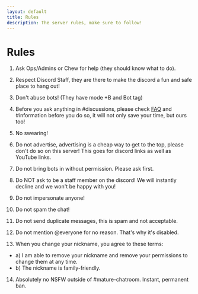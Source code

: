 ```yaml
---
layout: default
title: Rules
description: The server rules, make sure to follow!
---
```


# Rules

1) Ask Ops/Admins or Chew for help (they should know what to do).

2) Respect Discord Staff, they are there to make the discord a fun and safe place to hang out!

3) Don't abuse bots! (They have mode +B and Bot tag)

4) Before you ask anything in #discussions, please check [FAQ](faq) and #information before you do so, it will not only save your time, but ours too!

5) No swearing!

6) Do not advertise, advertising is a cheap way to get to the top, please don't do so on this server! This goes for discord links as well as YouTube links.

7) Do not bring bots in without permission. Please ask first.

8) Do NOT ask to be a staff member on the discord! We will instantly decline and we won't be happy with you!

9) Do not impersonate anyone!

10) Do not spam the chat!

11) Do not send duplicate messages, this is spam and not acceptable.

12) Do not mention @everyone for no reason. That's why it's disabled.

13) When you change your nickname, you agree to these terms:
- a) I am able to remove your nickname and remove your permissions to change them at any time.
- b) The nickname is family-friendly.

14) Absolutely no NSFW outside of #mature-chatroom. Instant, permanent ban.
